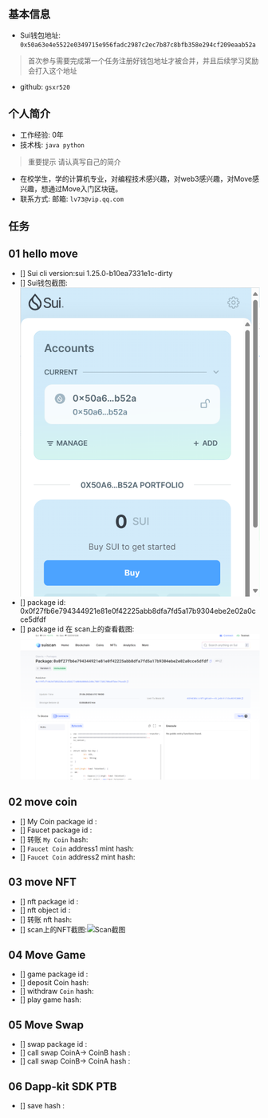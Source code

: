## 基本信息
- Sui钱包地址: `0x50a63e4e5522e0349715e956fadc2987c2ec7b87c8bfb358e294cf209eaab52a`
> 首次参与需要完成第一个任务注册好钱包地址才被合并，并且后续学习奖励会打入这个地址
- github: `gsxr520`

## 个人简介
- 工作经验: 0年
- 技术栈: `java python`
> 重要提示 请认真写自己的简介
- 在校学生，学的计算机专业，对编程技术感兴趣，对web3感兴趣，对Move感兴趣，想通过Move入门区块链。
- 联系方式: 邮箱: `lv73@vip.qq.com
` 

## 任务

##   01 hello move  
- [] Sui cli version:sui 1.25.0-b10ea7331e1c-dirty
- [] Sui钱包截图: ![Sui钱包截图](./images/wallet.png)
- [] package id: 0x0f27fb6e794344921e81e0f42225abb8dfa7fd5a17b9304ebe2e02a0cce5dfdf
- [] package id 在 scan上的查看截图:![Scan截图](./images/scan.png)

##   02 move coin
- [] My Coin package id : 
- [] Faucet package id : 
- [] 转账 `My Coin` hash:
- [] `Faucet Coin` address1 mint hash:
- [] `Faucet Coin` address2 mint hash:

##   03 move NFT
- [] nft package id :
- [] nft object id : 
- [] 转账 nft  hash:
- [] scan上的NFT截图:![Scan截图](./images/你的图片地址)

##   04 Move Game
- [] game package id :
- [] deposit Coin hash:
- [] withdraw `Coin` hash:
- [] play game hash:

##   05 Move Swap
- [] swap package id :
- [] call swap CoinA-> CoinB  hash :
- [] call swap CoinB-> CoinA  hash :

##   06 Dapp-kit SDK PTB
- [] save hash :
